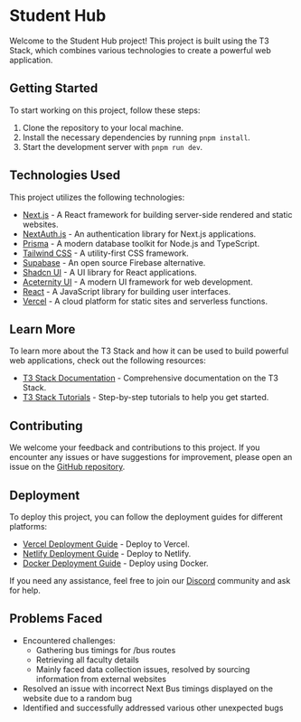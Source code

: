 # Student Hub

Welcome to the Student Hub project! This project is built using the T3 Stack, which combines various technologies to create a powerful web application.

## Getting Started

To start working on this project, follow these steps:

1. Clone the repository to your local machine.
2. Install the necessary dependencies by running `pnpm install`.
3. Start the development server with `pnpm run dev`.

## Technologies Used

This project utilizes the following technologies:

- [Next.js](https://nextjs.org) - A React framework for building server-side rendered and static websites.
- [NextAuth.js](https://next-auth.js.org) - An authentication library for Next.js applications.
- [Prisma](https://prisma.io) - A modern database toolkit for Node.js and TypeScript.
- [Tailwind CSS](https://tailwindcss.com) - A utility-first CSS framework.
- [Supabase](https://supabase.io/) - An open source Firebase alternative.
- [Shadcn UI](https://shadcn-ui.com/) - A UI library for React applications.
- [Aceternity UI](https://aceternity-ui.com/) - A modern UI framework for web development.
- [React](https://reactjs.org) - A JavaScript library for building user interfaces.
- [Vercel](https://vercel.com) - A cloud platform for static sites and serverless functions.

## Learn More

To learn more about the T3 Stack and how it can be used to build powerful web applications, check out the following resources:

- [T3 Stack Documentation](https://create.t3.gg/) - Comprehensive documentation on the T3 Stack.
- [T3 Stack Tutorials](https://create.t3.gg/en/faq#what-learning-resources-are-currently-available) - Step-by-step tutorials to help you get started.

## Contributing

We welcome your feedback and contributions to this project. If you encounter any issues or have suggestions for improvement, please open an issue on the [GitHub repository](https://github.com/t3-oss/create-t3-app).

## Deployment

To deploy this project, you can follow the deployment guides for different platforms:

- [Vercel Deployment Guide](https://create.t3.gg/en/deployment/vercel) - Deploy to Vercel.
- [Netlify Deployment Guide](https://create.t3.gg/en/deployment/netlify) - Deploy to Netlify.
- [Docker Deployment Guide](https://create.t3.gg/en/deployment/docker) - Deploy using Docker.

If you need any assistance, feel free to join our [Discord](https://t3.gg/discord) community and ask for help.

## Problems Faced

- Encountered challenges:
  - Gathering bus timings for /bus routes
  - Retrieving all faculty details
  - Mainly faced data collection issues, resolved by sourcing information from external websites
- Resolved an issue with incorrect Next Bus timings displayed on the website due to a random bug
- Identified and successfully addressed various other unexpected bugs
